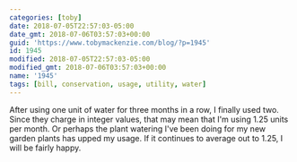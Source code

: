 ```yaml
---
categories: [toby]
date: 2018-07-05T22:57:03-05:00
date_gmt: 2018-07-06T03:57:03+00:00
guid: 'https://www.tobymackenzie.com/blog/?p=1945'
id: 1945
modified: 2018-07-05T22:57:03-05:00
modified_gmt: 2018-07-06T03:57:03+00:00
name: '1945'
tags: [bill, conservation, usage, utility, water]
---
```


After using one unit of water for three months in a row, I finally used two.<!--more-->  Since they charge in integer values, that may mean that I'm using 1.25 units per month.  Or perhaps the plant watering I've been doing for my new garden plants has upped my usage.  If it continues to average out to 1.25, I will be fairly happy.
